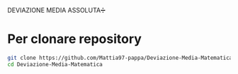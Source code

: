 DEVIAZIONE MEDIA ASSOLUTA➗



# Per clonare  repository



```bash
git clone https://github.com/Mattia97-pappa/Deviazione-Media-Matematica.git
cd Deviazione-Media-Matematica
```


